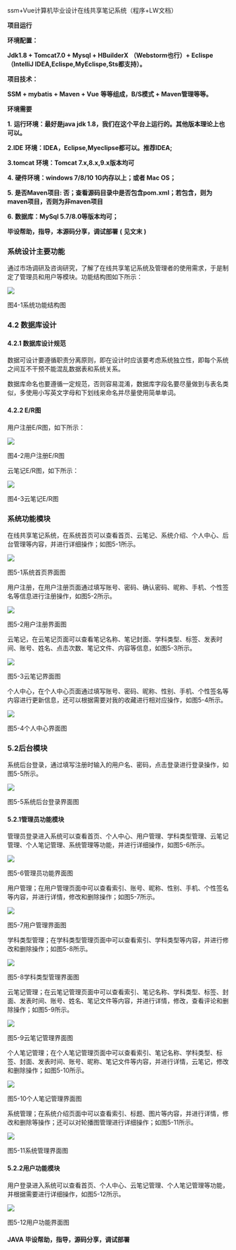 ssm+Vue计算机毕业设计在线共享笔记系统（程序+LW文档）

**项目运行**

**环境配置：**

**Jdk1.8 + Tomcat7.0 + Mysql + HBuilderX** **（Webstorm也行）+ Eclispe（IntelliJ
IDEA,Eclispe,MyEclispe,Sts都支持）。**

**项目技术：**

**SSM + mybatis + Maven + Vue** **等等组成，B/S模式 + Maven管理等等。**

**环境需要**

**1.** **运行环境：最好是java jdk 1.8，我们在这个平台上运行的。其他版本理论上也可以。**

**2.IDE** **环境：IDEA，Eclipse,Myeclipse都可以。推荐IDEA;**

**3.tomcat** **环境：Tomcat 7.x,8.x,9.x版本均可**

**4.** **硬件环境：windows 7/8/10 1G内存以上；或者 Mac OS；**

**5.** **是否Maven项目: 否；查看源码目录中是否包含pom.xml；若包含，则为maven项目，否则为非maven项目**

**6.** **数据库：MySql 5.7/8.0等版本均可；**

**毕设帮助，指导，本源码分享，调试部署** **(** **见文末** **)**

### 系统设计主要功能

通过市场调研及咨询研究，了解了在线共享笔记系统及管理者的使用需求，于是制定了管理员和用户等模块。功能结构图如下所示：

![](./res/3fb096c2570b4ded907b35aa564b9acf.png)

图4-1系统功能结构图

### 4.2 数据库设计

#### 4.2.1 数据库设计规范

数据可设计要遵循职责分离原则，即在设计时应该要考虑系统独立性，即每个系统之间互不干预不能混乱数据表和系统关系。

数据库命名也要遵循一定规范，否则容易混淆，数据库字段名要尽量做到与表名类似，多使用小写英文字母和下划线来命名并尽量使用简单单词。

#### 4.2.2 E/R图

用户注册E/R图，如下所示：

![](./res/146ca2040dad40a5925839ab8d80d0da.png)

图4-2用户注册E/R图

云笔记E/R图，如下所示：

![](./res/d5707f3daa824b9b9bbe1e1012e4474d.png)

图4-3云笔记E/R图

### 系统功能模块

在线共享笔记系统，在系统首页可以查看首页、云笔记、系统介绍、个人中心、后台管理等内容，并进行详细操作；如图5-1所示。

![](./res/e92add363e684c1f8e384e2d8e47a1c6.png)

图5-1系统首页界面图

用户注册，在用户注册页面通过填写账号、密码、确认密码、昵称、手机、个性签名等信息进行注册操作，如图5-2所示。

![](./res/cff4ce6522604fbe871c657d8447aa6a.png)

图5-2用户注册界面图

云笔记，在云笔记页面可以查看笔记名称、笔记封面、学科类型、标签、发表时间、账号、姓名、点击次数、笔记文件、内容等信息，如图5-3所示。

![](./res/8f74412fcaf24bbbb50e59cb1c8b2c0d.png)

图5-3云笔记界面图

个人中心，在个人中心页面通过填写账号、密码、昵称、性别、手机、个性签名等内容进行更新信息，还可以根据需要对我的收藏进行相对应操作，如图5-4所示。

![](./res/b38a61634c854a0eacd8f40e53007ce6.png)

图5-4个人中心界面图

### 5.2后台模块

系统后台登录，通过填写注册时输入的用户名、密码，点击登录进行登录操作，如图5-5所示。

![](./res/c41c159ce666471fba95bda0c1b1343d.png)

图5-5系统后台登录界面图

#### 5.2.1管理员功能模块

管理员登录进入系统可以查看首页、个人中心、用户管理、学科类型管理、云笔记管理、个人笔记管理、系统管理等功能，并进行详细操作，如图5-6所示。

![](./res/b37d3266e9e84c07a70dede69917d523.png)

图5-6管理员功能界面图

用户管理；在用户管理页面中可以查看索引、账号、昵称、性别、手机、个性签名等内容，并进行详情，修改和删除操作；如图5-7所示。

![](./res/1e6bba9cb4fa4965b998aaf9d305634b.png)

图5-7用户管理界面图

学科类型管理；在学科类型管理页面中可以查看索引、学科类型等内容，并进行修改和删除操作；如图5-8所示。

![](./res/0e289824535d46ed8047b65d733aa1d2.png)

图5-8学科类型管理界面图

云笔记管理；在云笔记管理页面中可以查看索引、笔记名称、学科类型、标签、封面、发表时间、账号、姓名、笔记文件等内容，并进行详情，修改，查看评论和删除操作；如图5-9所示。

![](./res/f482254f54e944cdb03f982832e661b9.png)

图5-9云笔记管理界面图

个人笔记管理；在个人笔记管理页面中可以查看索引、笔记名称、学科类型、标签、封面、发表时间、账号、昵称、笔记文件等内容，并进行详情，云笔记，修改和删除操作；如图5-10所示。

![](./res/710898e6c83a46069f826729424f7588.png)

图5-10个人笔记管理界面图

系统管理；在系统介绍页面中可以查看索引、标题、图片等内容，并进行详情，修改和删除等操作；还可以对轮播图管理进行详细操作；如图5-11所示。

![](./res/fe77c74e2c7740dbb053cf63321aa618.png)

图5-11系统管理界面图

#### 5.2.2用户功能模块

用户登录进入系统可以查看首页、个人中心、云笔记管理、个人笔记管理等功能，并根据需要进行详细操作，如图5-12所示。

![](./res/b24b4536c9984f67a912a7baec8c3c4d.png)

图5-12用户功能界面图

#### **JAVA** **毕设帮助，指导，源码分享，调试部署**

